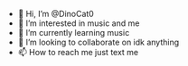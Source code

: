 - 👋 Hi, I’m @DinoCat0
- 👀 I’m interested in music and me
- 🌱 I’m currently learning music 
- 💞️ I’m looking to collaborate on idk anything
- 📫 How to reach me just text me

<!---
DinoCat0/DinoCat0 is a ✨ special ✨ repository because its `README.md` (this file) appears on your GitHub profile.
You can click the Preview link to take a look at your changes.
--->
